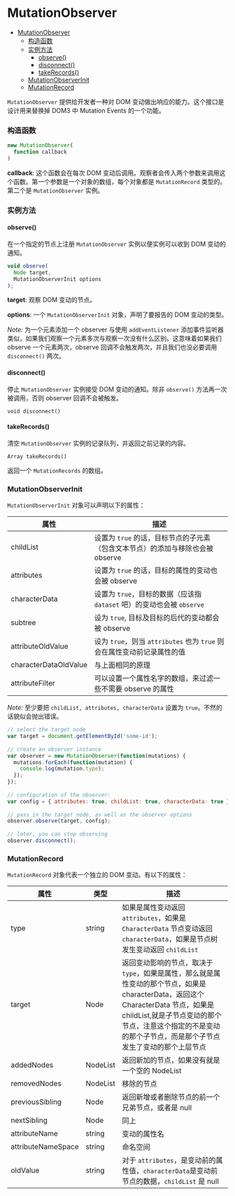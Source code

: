 # MutationObserver

<!-- TOC -->

- [MutationObserver](#mutationobserver)
    - [构造函数](#构造函数)
    - [实例方法](#实例方法)
      - [observe()](#observe)
      - [disconnect()](#disconnect)
      - [takeRecords()](#takerecords)
    - [MutationObserverInit](#mutationobserverinit)
    - [MutationRecord](#mutationrecord)

<!-- /TOC -->

`MutationObserver` 提供给开发者一种对 DOM 变动做出响应的能力。这个接口是
设计用来替换掉 DOM3 中 Mutation Events 的一个功能。    

### 构造函数

```js
new MutationObserver(
  function callback
)
```   

**callback**: 这个函数会在每次 DOM 变动后调用。观察者会传入两个参数来调用这个函数。第一个参数是一个对象的数组，每个对象都是 `MutationRecord` 类型的。第二个是 `MutationObserver` 实例。    

### 实例方法

#### observe()

在一个指定的节点上注册 `MutationObserver` 实例以便实例可以收到 DOM 变动的通知。    

```js
void observe(
  Node target,
  MutationObserverInit options
);
```  

**target**: 观察 DOM 变动的节点。    

**options**: 一个 `MutationObserverInit` 对象，声明了要报告的 DOM 变动的类型。    

*Note:* 为一个元素添加一个 observer 与使用 `addEventListener` 添加事件监听器类似，如果我们观察一个元素多次与观察一次没有什么区别。这意味着如果我们 observe 一个元素两次，observe 回调不会触发两次，并且我们也没必要调用 `disconnect()` 两次。     

#### disconnect()

停止 `MutationObserver` 实例接受 DOM 变动的通知。除非 `observe()` 方法再一次被调用，否则 observer 回调不会被触发。   

`void disconnect()`    

#### takeRecords()

清空 `MutationObserver` 实例的记录队列，并返回之前记录的内容。   

`Array takeRecords()`   

返回一个 `MutationRecords` 的数组。    

### MutationObserverInit

`MutationObserverInit` 对象可以声明以下的属性：   


属性 | 描述 
---------|----------
childList | 设置为 `true` 的话，目标节点的子元素（包含文本节点）的添加与移除也会被 observe
attributes | 设置为 `true` 的话，目标的属性的变动也会被 observe
characterData | 设置为 `true`，目标的数据（应该指 `dataset` 吧）的变动也会被 `observe`
subtree | 设为 `true`, 目标及目标的后代的变动都会被 observe
attributeOldValue | 设为 `true`，则当 `attributes` 也为 `true` 则会在属性变动前记录属性的值
characterDataOldValue | 与上面相同的原理
attributeFilter | 可以设置一个属性名字的数组，来过滤一些不需要 observe 的属性   

*Note:* 至少要把 `childList, attributes, characterData` 设置为 `true`。不然的话貌似会抛出错误。    


```js
// select the target node
var target = document.getElementById('some-id');
 
// create an observer instance
var observer = new MutationObserver(function(mutations) {
  mutations.forEach(function(mutation) {
    console.log(mutation.type);
  });    
});
 
// configuration of the observer:
var config = { attributes: true, childList: true, characterData: true };
 
// pass in the target node, as well as the observer options
observer.observe(target, config);
 
// later, you can stop observing
observer.disconnect();
```   

### MutationRecord

`MutationRecord` 对象代表一个独立的 DOM 变动。有以下的属性：   



属性 | 类型 | 描述
---------|----------|---------
type | string | 如果是属性变动返回 `attributes`，如果是 `CharacterData` 节点变动返回 `characterData`，如果是节点树发生变动返回 `childList`
target | Node | 返回变动影响的节点，取决于 `type`，如果是属性，那么就是属性变动的那个节点，如果是 characterData，返回这个 CharacterData 节点，如果是 childList,就是子节点变动的那个节点，注意这个指定的不是变动的那个子节点，而是那个子节点发生了变动的那个上层节点
addedNodes | NodeList | 返回新加的节点，如果没有就是一个空的 NodeList
removedNodes | NodeList | 移除的节点
previousSibling | Node | 返回新增或者删除节点的前一个兄弟节点，或者是 null
nextSibling | Node | 同上
attributeName | string | 变动的属性名
attributeNameSpace | string | 命名空间
oldValue | string | 对于 `attributes`，是变动前的属性值，`characterData`是变动前节点的数据，`childList` 是 null

 
